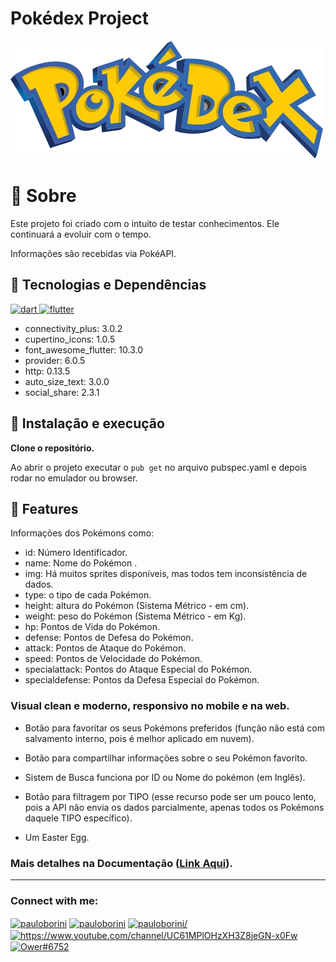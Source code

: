 # Pokédex Project

![img.png](img.png)

# 📃 Sobre

Este projeto foi criado com o intuito de testar conhecimentos.
Ele continuará a evoluir com o tempo.

Informações são recebidas via PokéAPI.

## 🔨 Tecnologias e Dependências

<p align="left"> <a href="https://dart.dev" target="_blank" rel="noreferrer"> <img src="https://www.vectorlogo.zone/logos/dartlang/dartlang-icon.svg" alt="dart" width="40" height="40"/> </a> <a href="https://flutter.dev" target="_blank" rel="noreferrer"> <img src="https://www.vectorlogo.zone/logos/flutterio/flutterio-icon.svg" alt="flutter" width="40" height="40"/> </a> </p>

- connectivity_plus: 3.0.2
- cupertino_icons: 1.0.5
- font_awesome_flutter: 10.3.0
- provider: 6.0.5
- http: 0.13.5
- auto_size_text: 3.0.0
- social_share: 2.3.1

## 🚀 Instalação e execução

**Clone o repositório.**

Ao abrir o projeto executar o `pub get` no arquivo pubspec.yaml e depois rodar no
emulador ou browser.

## 📱 Features


Informações dos Pokémons como:
- id: Número Identificador.
- name: Nome do Pokémon .
- img: Há muitos sprites disponíveis, mas todos tem inconsistência de dados.
- type: o tipo de cada Pokémon.
- height: altura do Pokémon (Sistema Métrico - em cm).
- weight: peso do Pokémon (Sistema Métrico - em Kg).
- hp: Pontos de Vida do Pokémon.
- defense: Pontos de Defesa do Pokémon.
- attack: Pontos de Ataque do Pokémon.
- speed: Pontos de Velocidade do Pokémon.
- specialattack: Pontos do Ataque Especial do Pokémon.
- specialdefense: Pontos da Defesa Especial do Pokémon.

### Visual clean e moderno, responsivo no mobile e na web.

- Botão para favoritar os seus Pokémons preferidos (função não está com salvamento 
  interno, 
pois é melhor aplicado em nuvem).

- Botão para compartilhar informações sobre o seu Pokémon favorito.
- Sistem de Busca funciona por ID ou Nome do pokémon (em Inglês).
- Botão para filtragem por TIPO (esse recurso pode ser um pouco lento, pois a API não 
  envia os dados parcialmente, apenas todos os Pokémons daquele TIPO específico).
- Um Easter Egg.

### Mais detalhes na Documentação ([Link Aqui](Documenta%E7%E3o%20Pok%E9dex%20Inicie.pdf)).


---
<h3 align="left">Connect with me:</h3>
<p align="left">
<a href="https://linkedin.com/in/pauloborini" target="blank"><img align="center" src="https://raw.githubusercontent.com/rahuldkjain/github-profile-readme-generator/master/src/images/icons/Social/linked-in-alt.svg" alt="pauloborini" height="30" width="40" /></a>
<a href="https://fb.com/pauloborini" target="blank"><img align="center" src="https://raw.githubusercontent.com/rahuldkjain/github-profile-readme-generator/master/src/images/icons/Social/facebook.svg" alt="pauloborini" height="30" width="40" /></a>
<a href="https://instagram.com/pauloborini/" target="blank"><img align="center" src="https://raw.githubusercontent.com/rahuldkjain/github-profile-readme-generator/master/src/images/icons/Social/instagram.svg" alt="pauloborini/" height="30" width="40" /></a>
<a href="https://www.youtube.com/@pauloborini" target="blank"><img align="center" src="https://raw.githubusercontent.com/rahuldkjain/github-profile-readme-generator/master/src/images/icons/Social/youtube.svg" alt="https://www.youtube.com/channel/UC61MPlOHzXH3Z8jeGN-x0Fw" height="30" width="40" /></a>
<a href="https://discord.gg/Ower#6752" target="blank"><img align="center" src="https://raw.githubusercontent.com/rahuldkjain/github-profile-readme-generator/master/src/images/icons/Social/discord.svg" alt="Ower#6752" height="30" width="40" /></a>
</p>


